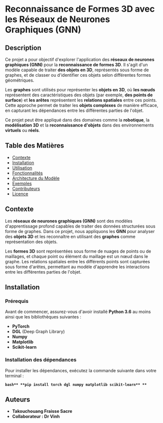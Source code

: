# Reconnaissance de Formes 3D avec les Réseaux de Neurones Graphiques (GNN)

## Description
Ce projet a pour objectif d'explorer l'application des **réseaux de neurones graphiques (GNN)** pour la **reconnaissance de formes 3D**. Il s'agit d'un modèle capable de traiter **des objets en 3D**, représentés sous forme de graphes, et de classer ou d'identifier ces objets selon différentes formes géométriques.

Les **graphes** sont utilisés pour représenter les **objets en 3D**, où **les nœuds** représentent des caractéristiques des objets (par exemple, **des points de surface**) et **les arêtes** représentent les **relations spatiales** entre ces points. Cette approche permet de traiter les **objets complexes** de manière efficace, en capturant les dépendances entre les différentes parties de l'objet.

Ce projet peut être appliqué dans des domaines comme la **robotique**, la **modélisation 3D** et la **reconnaissance d'objets** dans des environnements **virtuels** ou **réels**.

## Table des Matières
- [Contexte](#contexte)
- [Installation](#installation)
- [Utilisation](#utilisation)
- [Fonctionnalités](#fonctionnalités)
- [Architecture du Modèle](#architecture-du-modèle)
- [Exemples](#exemples)
- [Contributeurs](#contributeurs)
- [Licence](#licence)

## Contexte
Les **réseaux de neurones graphiques (GNN)** sont des modèles d'apprentissage profond capables de traiter des données structurées sous forme de graphes. Dans ce projet, nous appliquons les **GNN** pour analyser des **objets 3D** et les reconnaître en utilisant des **graphes** comme représentation des objets.

Les **formes 3D** sont représentées sous forme de nuages de points ou de maillages, et chaque point ou élément du maillage est un nœud dans le graphe. Les relations spatiales entre les différents points sont capturées sous forme d'arêtes, permettant au modèle d'apprendre les interactions entre les différentes parties de l'objet.

## Installation

### Prérequis
Avant de commencer, assurez-vous d'avoir installé **Python 3.6** au moins ainsi que les bibliothèques suivantes :
- **PyTorch**
- **DGL** (Deep Graph Library)
- **Numpy**
- **Matplotlib**
- **Scikit-learn**

### Installation des dépendances
Pour installer les dépendances, exécutez la commande suivante dans votre terminal :

**```bash**
**pip install torch dgl numpy matplotlib scikit-learn**
**```**


## Auteurs
- **Takouchouang Fraisse Sacre**
- **Collaborateur : Dr Vinh** 

